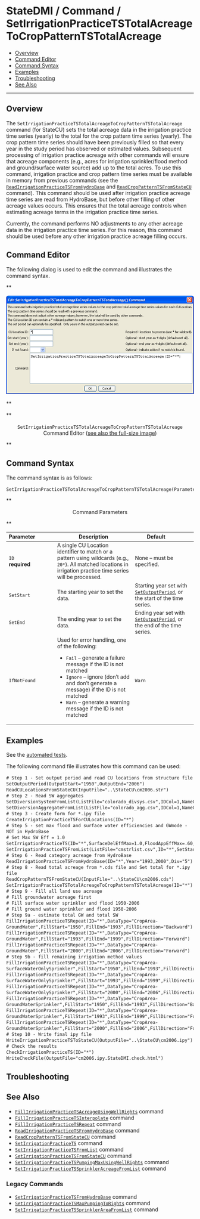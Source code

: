 # StateDMI / Command / SetIrrigationPracticeTSTotalAcreageToCropPatternTSTotalAcreage #

* [Overview](#overview)
* [Command Editor](#command-editor)
* [Command Syntax](#command-syntax)
* [Examples](#examples)
* [Troubleshooting](#troubleshooting)
* [See Also](#see-also)

-------------------------

## Overview ##

The `SetIrrigationPracticeTSTotalAcreageToCropPatternTSTotalAcreage` command (for StateCU)
sets the total acreage data in the irrigation practice time series
(yearly) to the total for the crop pattern time series (yearly).
The crop pattern time series should have been previously filled so that
every year in the study period has observed or estimated values.
Subsequent processing of irrigation practice acreage with other commands will ensure that acreage components
(e.g., acres for irrigation sprinkler/flood method and ground/surface water source) add up to the total acres.
To use this command, irrigation practice and crop pattern time series must be available in memory from previous commands (see the
[`ReadIrrigationPracticeTSFromHydroBase`](../ReadIrrigationPracticeTSFromHydroBase/ReadIrrigationPracticeTSFromHydroBase.md) and
[`ReadCropPatternTSFromStateCU`](../ReadCropPatternTSFromStateCU/ReadCropPatternTSFromStateCU.md) command).
This command should be used after irrigation practice acreage time series are read from HydroBase,
but before other filling of other acreage values occurs.
This ensures that the total acreage controls when estimating acreage terms in the irrigation practice time series.

Currently, the command performs NO adjustments to any other acreage data in the irrigation practice time series.
For this reason, this command should be used before any other irrigation practice acreage filling occurs.

## Command Editor ##

The following dialog is used to edit the command and illustrates the command syntax.

**<p style="text-align: center;">
![SetIrrigationPracticeTSTotalAcreageToCropPatternTSTotalAcreage](SetIrrigationPracticeTSTotalAcreageToCropPatternTSTotalAcreage.png)
</p>**

**<p style="text-align: center;">
`SetIrrigationPracticeTSTotalAcreageToCropPatternTSTotalAcreage` Command Editor (<a href="../SetIrrigationPracticeTSTotalAcreageToCropPatternTSTotalAcreage.png">see also the full-size image</a>)
</p>**

## Command Syntax ##

The command syntax is as follows:

```text
SetIrrigationPracticeTSTotalAcreageToCropPatternTSTotalAcreage(Parameter="Value",...)
```
**<p style="text-align: center;">
Command Parameters
</p>**

| **Parameter**&nbsp;&nbsp;&nbsp;&nbsp;&nbsp;&nbsp;&nbsp;&nbsp;&nbsp;&nbsp;&nbsp;&nbsp; | **Description** | **Default**&nbsp;&nbsp;&nbsp;&nbsp;&nbsp;&nbsp;&nbsp;&nbsp;&nbsp;&nbsp; |
| --------------|-----------------|----------------- |
| `ID`<br>**required** | A single CU Location identifier to match or a pattern using wildcards (e.g., `20*`).  All matched locations in irrigation practice time series will be processed. | None – must be specified. |
| `SetStart` | The starting year to set the data. | Starting year set with [`SetOutputPeriod`](../SetOutputPeriod/SetOutputPeriod.md), or the start of the time series. |
| `SetEnd` | The ending year to set the data. | Ending year set with [`SetOutputPeriod`](../SetOutputPeriod/SetOutputPeriod.md), or the end of the time series. |
| `IfNotFound` | Used for error handling, one of the following:<ul><li>`Fail` – generate a failure message if the ID is not matched</li><li>`Ignore` – ignore (don’t add and don’t generate a message) if the ID is not matched</li><li>`Warn` – generate a warning message if the ID is not matched</li></ul> | `Warn` |

## Examples ##

See the [automated tests](https://github.com/OpenCDSS/cdss-app-statedmi-test/tree/master/test/regression/commands/SetIrrigationPracticeTSTotalAcreageToCropPatternTSTotalAcreage).

The following command file illustrates how this command can be used:

```
# Step 1 - Set output period and read CU locations from structure file
SetOutputPeriod(OutputStart="1950",OutputEnd="2006")
ReadCULocationsFromStateCU(InputFile="..\StateCU\cm2006.str")
# Step 2 - Read SW aggregates
SetDiversionSystemFromList(ListFile="colorado_divsys.csv",IDCol=1,NameCol=2,PartIDsCol=3,PartsListedHow=InRow)
SetDiversionAggregateFromList(ListFile="colorado_agg.csv",IDCol=1,NameCol=2,PartIDsCol=3,PartsListedHow=InRow)
# Step 3 - Create form for *.ipy file
CreateIrrigationPracticeTSForCULocations(ID="*")
# Step 5 - set max flood and surface water efficiencies and GWmode - NOT in HydroBase
# Set Max SW Eff = 1.0
SetIrrigationPracticeTS(ID="*",SurfaceDelEffMax=1.0,FloodAppEffMax=.60,SprinklerAppEffMax=.80,PumpingMax=0,GWMode=2)
SetIrrigationPracticeTSFromList(ListFile="cmstrlist.csv",ID="*",SetStart=1950,SetEnd=2006,IDCol="1",SurfaceDelEffMaxCol="7",FloodAppEffMaxCol="8",SprinklerAppEffMaxCol="9")
# Step 6 - Read category acreage from HydroBase
ReadIrrigationPracticeTSFromHydroBase(ID="*",Year="1993,2000",Div="5")
# Step 8 - Read total acreage from *.cds file and Set total for *.ipy file
ReadCropPatternTSFromStateCU(InputFile="..\StateCU\cm2006.cds")
SetIrrigationPracticeTSTotalAcreageToCropPatternTSTotalAcreage(ID="*")
# Step 9 - Fill all land use acreage
# Fill groundwater acreage first
# Fill surface water sprinkler and flood 1950-2006
# Fill ground water sprinkler and flood 1950-2006
# Step 9a - estimate total GW and total SW
FillIrrigationPracticeTSRepeat(ID="*",DataType="CropArea-GroundWater",FillStart="1950",FillEnd="1993",FillDirection="Backward")
FillIrrigationPracticeTSRepeat(ID="*",DataType="CropArea-GroundWater",FillStart="1993",FillEnd="1999",FillDirection="Forward")
FillIrrigationPracticeTSRepeat(ID="*",DataType="CropArea-GroundWater",FillStart="2000",FillEnd="2006",FillDirection="Forward")
# Step 9b - fill remaining irrigation method values
FillIrrigationPracticeTSRepeat(ID="*",DataType="CropArea-SurfaceWaterOnlySprinkler",FillStart="1950",FillEnd="1993",FillDirection="Backward")
FillIrrigationPracticeTSRepeat(ID="*",DataType="CropArea-SurfaceWaterOnlySprinkler",FillStart="1993",FillEnd="1999",FillDirection="Forward")
FillIrrigationPracticeTSRepeat(ID="*",DataType="CropArea-SurfaceWaterOnlySprinkler",FillStart="2000",FillEnd="2006",FillDirection="Forward")
FillIrrigationPracticeTSRepeat(ID="*",DataType="CropArea-GroundWaterSprinkler",FillStart="1950",FillEnd="1993",FillDirection="Backward")
FillIrrigationPracticeTSRepeat(ID="*",DataType="CropArea-GroundWaterSprinkler",FillStart="1993",FillEnd="1999",FillDirection="Forward")
FillIrrigationPracticeTSRepeat(ID="*",DataType="CropArea-GroundWaterSprinkler",FillStart="2000",FillEnd="2006",FillDirection="Forward")
# Step 10 - Write final ipy file
WriteIrrigationPracticeTSToStateCU(OutputFile="..\StateCU\cm2006.ipy")
# Check the results
CheckIrrigationPracticeTS(ID="*")
WriteCheckFile(OutputFile="cm2006.ipy.StateDMI.check.html")
```

## Troubleshooting ##

## See Also ##

* [`FillIrrigationPracticeTSAcreageUsingWellRights`](../FillIrrigationPracticeTSAcreageUsingWellRights/FillIrrigationPracticeTSAcreageUsingWellRights.md) command
* [`FillIrrigationPracticeTSInterpolate`](../FillIrrigationPracticeTSInterpolate/FillIrrigationPracticeTSInterpolate.md) command
* [`FillIrrigationPracticeTSRepeat`](../FillIrrigationPracticeTSRepeat/FillIrrigationPracticeTSRepeat.md) command
* [`ReadIrrigationPracticeTSFromHydroBase`](../ReadIrrigationPracticeTSFromHydroBase/ReadIrrigationPracticeTSFromHydroBase.md) command
* [`ReadCropPatternTSFromStateCU`](../ReadCropPatternTSFromStateCU/ReadCropPatternTSFromStateCU.md) command
* [`SetIrrigationPracticeTS`](../SetIrrigationPracticeTS/SetIrrigationPracticeTS.md) command
* [`SetIrrigationPracticeTSFromList`](../SetIrrigationPracticeTSFromList/SetIrrigationPracticeTSFromList.md) command
* [`SetIrrigationPracticeTSFromStateCU`](../SetIrrigationPracticeTSFromStateCU/SetIrrigationPracticeTSFromStateCU.md) command
* [`SetIrrigationPracticeTSPumpingMaxUsingWellRights`](../SetIrrigationPracticeTSPumpingMaxUsingWellRights/SetIrrigationPracticeTSPumpingMaxUsingWellRights.md) command
* [`SetIrrigationPracticeTSSprinklerAcreageFromList`](../SetIrrigationPracticeTSSprinklerAcreageFromList/SetIrrigationPracticeTSSprinklerAcreageFromList.md) command

### Legacy Commands ###

* [`SetIrrigationPracticeTSFromHydroBase`](../SetIrrigationPracticeTSFromHydroBase/SetIrrigationPracticeTSFromHydroBase.md) command
* [`SetIrrigationPracticeTSMaxPumpingToRights`](../SetIrrigationPracticeTSMaxPumpingToRights/SetIrrigationPracticeTSMaxPumpingToRights.md) command
* [`SetIrrigationPracticeTSSprinklerAreaFromList`](../SetIrrigationPracticeTSSprinklerAreaFromList/SetIrrigationPracticeTSSprinklerAreaFromList.md) command
